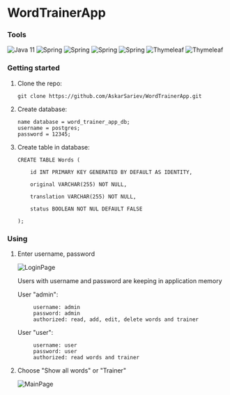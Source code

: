 # WordTrainerApp

### Tools

![Java 11](https://img.shields.io/badge/-Java11-blue?style=for-the-badge)
![Spring](https://img.shields.io/badge/-Spring_Web-success?style=for-the-badge)
![Spring](https://img.shields.io/badge/-Spring_Data_JPA-success?style=for-the-badge)
![Spring](https://img.shields.io/badge/-Spring_Security-success?style=for-the-badge)
![Spring](https://img.shields.io/badge/-PostgreSQL-9cf?style=for-the-badge)
![Thymeleaf](https://img.shields.io/badge/-Thymeleaf-yellow?style=for-the-badge)
![Thymeleaf](https://img.shields.io/badge/-Validation-red?style=for-the-badge)

### Getting started

1. Clone the repo:

       git clone https://github.com/AskarSariev/WordTrainerApp.git
      
2. Create database:

       name database = word_trainer_app_db;
       username = postgres;
       password = 12345;
      
3. Create table in database:

       CREATE TABLE Words (
       
           id INT PRIMARY KEY GENERATED BY DEFAULT AS IDENTITY,
           
           original VARCHAR(255) NOT NULL,
           
           translation VARCHAR(255) NOT NULL,

           status BOOLEAN NOT NUL DEFAULT FALSE
           
       );

### Using

1. Enter username, password

      <image src="/images/LoginPage.jpg" alt="LoginPage">

      Users with username and password are keeping in application memory

      User "admin":

            username: admin
            password: admin
            authorized: read, add, edit, delete words and trainer

      User "user":

            username: user
            password: user
            authorized: read words and trainer

2. Choose "Show all words" or "Trainer"

      <image src="/images/MainPage.jpg" alt="MainPage">